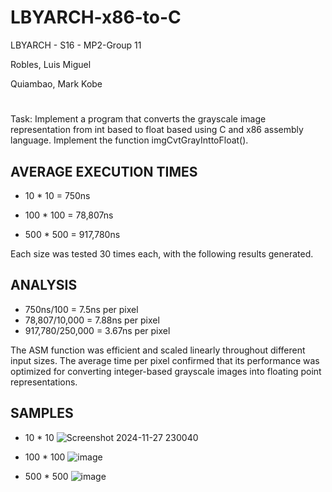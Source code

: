 # LBYARCH-x86-to-C
LBYARCH - S16 - MP2-Group 11

Robles, Luis Miguel

Quiambao, Mark Kobe

# 

Task: Implement a program that converts the grayscale image representation from int based to float based using C and x86 assembly language. Implement the function imgCvtGrayInttoFloat().

## AVERAGE EXECUTION TIMES 

- 10 * 10 = 750ns

- 100 * 100 = 78,807ns

- 500 * 500 = 917,780ns

Each size was tested 30 times each, with the following results generated.

## ANALYSIS
- 750ns/100 = 7.5ns per pixel
- 78,807/10,000 = 7.88ns per pixel
- 917,780/250,000 = 3.67ns per pixel
  
The ASM function was efficient and scaled linearly throughout different input sizes. The average time per pixel confirmed that its performance was optimized for converting integer-based grayscale images into floating point representations.

## SAMPLES

- 10 * 10
![Screenshot 2024-11-27 230040](https://github.com/user-attachments/assets/1fd1f66d-4507-4473-badf-e9bc0615239a)

- 100 * 100
![image](https://github.com/user-attachments/assets/ccd63da0-fffa-4ee1-b455-fb74f6634dd6)

- 500 * 500
![image](https://github.com/user-attachments/assets/53a56284-a308-4774-8b4d-6a617daca297)

